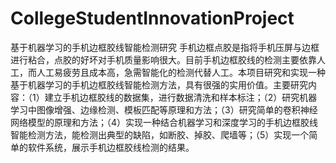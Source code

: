 # CollegeStudentInnovationProject
基于机器学习的手机边框胶线智能检测研究 手机边框点胶是指将手机压屏与边框进行粘合，点胶的好坏对手机质量影响很大。目前手机边框胶线的检测主要依靠人工，而人工易疲劳且成本高，急需智能化的检测代替人工。本项目研究和实现一种基于机器学习的手机边框胶线智能检测方法，具有很强的实用价值。主要研究内容：（1）建立手机边框胶线的数据集，进行数据清洗和样本标注；（2）研究机器学习中图像增强、边缘检测、模板匹配等原理和方法；（3）研究简单的卷积神经网络模型的原理和方法；（4）实现一种结合机器学习和深度学习的手机边框胶线智能检测方法，能检测出典型的缺陷，如断胶、掉胶、爬墙等；（5）实现一个简单的软件系统，展示手机边框胶线检测的结果。
